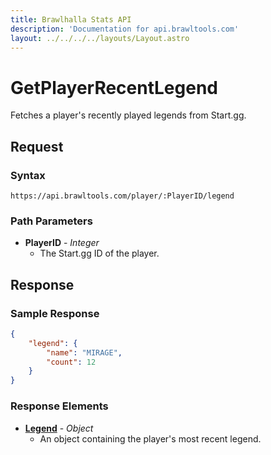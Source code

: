 ```yaml
---
title: Brawlhalla Stats API
description: 'Documentation for api.brawltools.com'
layout: ../../../../layouts/Layout.astro
---
```


# GetPlayerRecentLegend

Fetches a player's recently played legends from Start.gg.

## Request

### Syntax

```https://api.brawltools.com/player/:PlayerID/legend```

### Path Parameters

- **PlayerID** - *Integer*
	- The Start.gg ID of the player.

## Response

### Sample Response

```json
{
    "legend": {
        "name": "MIRAGE",
        "count": 12
    }
}
```

### Response Elements

- **<a href="../../../datatypes/legend">Legend</a>** - *Object*
    - An object containing the player's most recent legend.
